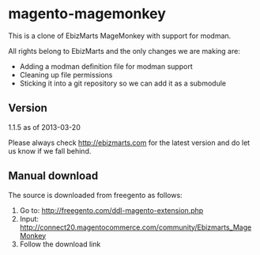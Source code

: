 # magento-magemonkey

This is a clone of EbizMarts MageMonkey with support for modman.

All rights belong to EbizMarts and the only changes we are making are:

* Adding a modman definition file for modman support
* Cleaning up file permissions
* Sticking it into a git repository so we can add it as a submodule

## Version

1.1.5 as of 2013-03-20

Please always check http://ebizmarts.com for the latest version and do let us
know if we fall behind.

## Manual download

The source is downloaded from freegento as follows:

1. Go to:
   http://freegento.com/ddl-magento-extension.php
2. Input:
   http://connect20.magentocommerce.com/community/Ebizmarts_MageMonkey
3. Follow the download link
